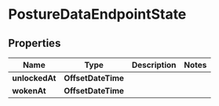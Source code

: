 

# PostureDataEndpointState


## Properties

| Name | Type | Description | Notes |
|------------ | ------------- | ------------- | -------------|
|**unlockedAt** | **OffsetDateTime** |  |  |
|**wokenAt** | **OffsetDateTime** |  |  |



